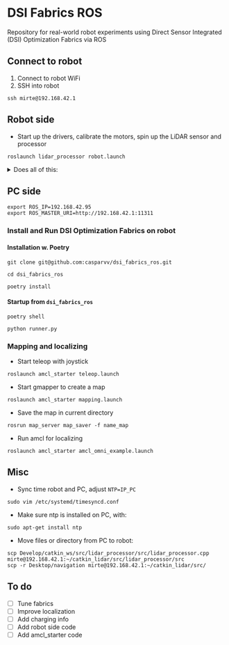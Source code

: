 # DSI Fabrics ROS
Repository for real-world robot experiments using Direct Sensor Integrated (DSI) Optimization Fabrics via ROS

## Connect to robot
1. Connect to robot WiFi
2. SSH into robot
```
ssh mirte@192.168.42.1
```

## Robot side
- Start up the drivers, calibrate the motors, spin up the LiDAR sensor and processor
```
roslaunch lidar_processor robot.launch
```

<details>
<summary>Does all of this:</summary>

```
roslaunch odrive_ros odrive.launch
rosservice call /odrive/connect_driver
rosservice call /odrive/calibrate_motors

sudo chmod 666 /dev/ttyUSB0
roslaunch rplidar_ros rplidar.launch

rosrun lidar_processor laser_scan_processor.py
```

</details>

## PC side
```
export ROS_IP=192.168.42.95
export ROS_MASTER_URI=http://192.168.42.1:11311
```

### Install and Run DSI Optimization Fabrics on robot
#### Installation w. Poetry
```
git clone git@github.com:casparvv/dsi_fabrics_ros.git
```
```
cd dsi_fabrics_ros
```
```
poetry install
```
#### Startup from `dsi_fabrics_ros`
```
poetry shell
```
```
python runner.py
```

### Mapping and localizing
- Start teleop with joystick
```
roslaunch amcl_starter teleop.launch
```
- Start gmapper to create a map
```
roslaunch amcl_starter mapping.launch
```
- Save the map in current directory
```
rosrun map_server map_saver -f name_map
```
- Run amcl for localizing
```
roslaunch amcl_starter amcl_omni_example.launch
```

## Misc
- Sync time robot and PC, adjust `NTP=IP_PC`
```
sudo vim /etc/systemd/timesyncd.conf
```
- Make sure ntp is installed on PC, with:
```
sudo apt-get install ntp
```
- Move files or directory from PC to robot:
```
scp Develop/catkin_ws/src/lidar_processor/src/lidar_processor.cpp mirte@192.168.42.1:~/catkin_lidar/src/lidar_processor/src
scp -r Desktop/navigation mirte@192.168.42.1:~/catkin_lidar/src/
```

## To do
- [ ] Tune fabrics
- [ ] Improve localization
- [ ] Add charging info
- [ ] Add robot side code
- [ ] Add amcl_starter code
